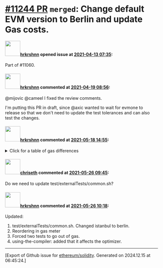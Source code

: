# [\#11244 PR](https://github.com/ethereum/solidity/pull/11244) `merged`: Change default EVM version to Berlin and update Gas costs.

#### <img src="https://avatars.githubusercontent.com/u/13174375?u=52d702cb6bec53b561afa293cf9cd53ef7a63924&v=4" width="50">[hrkrshnn](https://github.com/hrkrshnn) opened issue at [2021-04-13 07:35](https://github.com/ethereum/solidity/pull/11244):

Part of #11060.


#### <img src="https://avatars.githubusercontent.com/u/13174375?u=52d702cb6bec53b561afa293cf9cd53ef7a63924&v=4" width="50">[hrkrshnn](https://github.com/hrkrshnn) commented at [2021-04-19 08:56](https://github.com/ethereum/solidity/pull/11244#issuecomment-822298201):

@mijovic @cameel I fixed the review comments.

I'm putting this PR in draft, since @axic wanted to wait for evmone to release so that we don't need to update the test tolerances and can also test the changes.

#### <img src="https://avatars.githubusercontent.com/u/13174375?u=52d702cb6bec53b561afa293cf9cd53ef7a63924&v=4" width="50">[hrkrshnn](https://github.com/hrkrshnn) commented at [2021-05-18 14:55](https://github.com/ethereum/solidity/pull/11244#issuecomment-843242377):

<details><summary>Click for a table of gas differences</summary>

| file name | IR-Opti | Legacy-Opti | Legacy|
|-----------|---------|-------------|-------|
| interface_inheritance_conversions.sol |     -1.905% |      0.000% |     -2.361% |
| abiEncoderV1/abi_decode_v2_storage.sol |      5.374% |      5.015% |      4.938% |
| abiEncoderV1/abi_encode_calldata_slice.sol |     -7.124% |     -9.886% |     -7.845% |
| abiEncoderV1/struct/struct_storage_ptr.sol |      2.001% |      2.889% |      2.852% |
| abiEncoderV2/abi_encode_calldata_slice.sol |     -7.124% |     -9.886% |     -7.845% |
| abiEncoderV2/abi_encode_v2.sol |      3.083% |      3.113% |      3.054% |
| abiEncoderV2/abi_encode_v2_in_function_inherited_in_v1_contract.sol |     -0.898% |     -1.062% |     -0.767% |
| abiEncoderV2/abi_encode_v2_in_modifier_used_in_v1_contract.sol |     -1.188% |      0.000% |     -1.097% |
| abiEncoderV2/calldata_array.sol |     -1.057% |     -1.933% |     -1.663% |
| abiEncoderV2/storage_array_encoding.sol |      5.218% |      5.216% |      5.109% |
| abiencodedecode/abi_decode_simple_storage.sol |      4.768% |      4.212% |      4.176% |
| arithmetics/check_var_init.sol |      0.000% |      0.000% |      0.197% |
| array/arrays_complex_from_and_to_storage.sol |     -4.206% |    -24.562% |    -24.113% |
| array/byte_array_storage_layout.sol |    -31.864% |    -55.680% |    -54.979% |
| array/byte_array_transitional_2.sol |    -44.442% |    -61.462% |    -60.796% |
| array/bytes_length_member.sol |      7.381% |      7.381% |      7.370% |
| array/dynamic_array_cleanup.sol |     -2.635% |      3.482% |      3.450% |
| array/dynamic_arrays_in_storage.sol |    -60.425% |    -66.541% |    -64.781% |
| array/dynamic_multi_array_cleanup.sol |    -26.334% |    -26.584% |    -26.412% |
| array/fixed_array_cleanup.sol |      9.909% |      9.870% |      9.780% |
| array/fixed_arrays_as_return_type.sol |     -1.766% |     -1.769% |     -0.902% |
| array/function_array_cross_calls.sol |     -2.457% |     -2.751% |     -1.672% |
| array/reusing_memory.sol |     -0.260% |      0.352% |     -0.236% |
| array/copying/array_copy_calldata_storage.sol |      6.468% |    -15.034% |    -15.025% |
| array/copying/array_copy_cleanup_uint128.sol |    -13.332% |    -12.848% |    -13.323% |
| array/copying/array_copy_cleanup_uint40.sol |    -33.414% |    -34.917% |    -34.761% |
| array/copying/array_copy_clear_storage.sol |     -2.588% |     -2.110% |     -2.592% |
| array/copying/array_copy_clear_storage_packed.sol |    -13.328% |    -12.844% |    -13.325% |
| array/copying/array_copy_different_packing.sol |    -12.726% |    -19.889% |    -19.806% |
| array/copying/array_copy_including_array.sol |    112.690% |    125.665% |    123.843% |
| array/copying/array_copy_nested_array.sol |     13.406% |     13.583% |     13.570% |
| array/copying/array_copy_storage_storage_different_base.sol |     -3.494% |     -1.062% |     -1.350% |
| array/copying/array_copy_storage_storage_different_base_nested.sol |      0.366% |     -3.943% |     -6.464% |
| array/copying/array_copy_storage_storage_dyn_dyn.sol |      0.000% |      0.000% |      0.000% |
| array/copying/array_copy_storage_storage_dynamic_dynamic.sol |      3.060% |      2.584% |      2.304% |
| array/copying/array_copy_storage_storage_static_dynamic.sol |     24.527% |      0.000% |      0.000% |
| array/copying/array_copy_storage_storage_static_simple.sol |      0.000% |    -41.540% |    -41.558% |
| array/copying/array_copy_storage_storage_static_static.sol |     53.021% |     52.607% |     52.404% |
| array/copying/array_copy_storage_storage_struct.sol |     -6.673% |     -6.762% |     -6.720% |
| array/copying/array_copy_storage_to_memory_nested.sol |     -2.878% |      1.138% |     -1.037% |
| array/copying/array_copy_target_leftover.sol |    -35.679% |    -46.032% |    -43.187% |
| array/copying/array_copy_target_leftover2.sol |    -11.325% |    -11.963% |    -16.459% |
| array/copying/array_copy_target_simple.sol |      2.492% |     -1.852% |     -1.843% |
| array/copying/array_copy_target_simple_2.sol |      4.131% |      2.493% |      2.484% |
| array/copying/array_nested_calldata_to_storage.sol |      3.083% |      0.000% |      0.000% |
| array/copying/array_nested_memory_to_storage.sol |      6.812% |      6.858% |      6.828% |
| array/copying/array_of_struct_calldata_to_storage.sol |     -1.139% |      0.000% |      0.000% |
| array/copying/array_of_struct_memory_to_storage.sol |     -1.149% |      0.000% |      0.000% |
| array/copying/array_of_structs_containing_arrays_calldata_to_storage.sol |     -5.668% |      0.000% |      0.000% |
| array/copying/array_of_structs_containing_arrays_memory_to_storage.sol |     -1.175% |      0.000% |      0.000% |
| array/copying/array_storage_multi_items_per_slot.sol |      0.150% |      5.182% |      0.149% |
| array/copying/arrays_from_and_to_storage.sol |    -15.886% |    -17.797% |    -17.486% |
| array/copying/bytes_inside_mappings.sol |      8.048% |      8.055% |      8.034% |
| array/copying/bytes_storage_to_storage.sol |    -42.702% |    -55.270% |    -54.268% |
| array/copying/calldata_array_dynamic_to_storage.sol |      5.894% |      5.897% |      5.884% |
| array/copying/copy_byte_array_in_struct_to_storage.sol |     67.113% |     64.961% |      4.793% |
| array/copying/copy_byte_array_to_storage.sol |     -8.201% |     -8.112% |     -7.919% |
| array/copying/copy_function_storage_array.sol |     -4.554% |     -2.890% |     -2.887% |
| array/copying/copy_internal_function_array_to_storage.sol |      0.000% |     -9.379% |     -9.369% |
| array/copying/copy_removes_bytes_data.sol |      8.493% |      8.497% |      8.488% |
| array/copying/memory_dyn_2d_bytes_to_storage.sol |    -22.472% |    -27.634% |    -27.489% |
| array/copying/storage_memory_nested.sol |     -1.414% |     -5.115% |     -5.096% |
| array/copying/storage_memory_nested_bytes.sol |      3.045% |      2.675% |      2.661% |
| array/copying/storage_memory_nested_from_pointer.sol |     -1.414% |     -5.115% |     -5.095% |
| array/copying/storage_memory_nested_struct.sol |      1.732% |      2.507% |     -1.145% |
| array/copying/storage_memory_packed_dyn.sol |    -44.550% |    -48.771% |    -47.651% |
| array/delete/bytes_delete_element.sol |    -53.632% |    -59.003% |    -58.333% |
| array/delete/delete_storage_array_packed.sol |     -9.972% |      0.000% |      0.000% |
| array/pop/array_pop_array_transition.sol |     -7.111% |     -5.945% |     -5.917% |
| array/pop/array_pop_uint16_transition.sol |    -62.859% |    -59.639% |    -58.206% |
| array/pop/array_pop_uint24_transition.sol |    -55.404% |    -51.290% |    -50.302% |
| array/pop/byte_array_pop_copy_long.sol |    -30.722% |    -48.839% |    -48.208% |
| array/pop/byte_array_pop_long_storage_empty.sol |    -50.772% |    -60.432% |    -58.363% |
| array/pop/byte_array_pop_long_storage_empty_garbage_ref.sol |    -48.160% |    -56.536% |    -55.639% |
| array/pop/byte_array_pop_masking_long.sol |    -30.805% |    -48.718% |    -48.132% |
| array/push/array_push.sol |      0.542% |      0.543% |     -0.089% |
| array/push/array_push_nested_from_calldata.sol |     -2.152% |     -2.742% |     -2.738% |
| array/push/array_push_packed_array.sol |    -16.580% |    -13.445% |    -13.352% |
| array/push/array_push_struct.sol |     -5.606% |    -22.204% |    -22.655% |
| array/push/array_push_struct_from_calldata.sol |     -5.541% |     -5.113% |     -5.376% |
| array/push/byte_array_push_transition.sol |    -50.319% |    -62.875% |    -61.440% |
| array/push/nested_bytes_push.sol |      0.953% |      0.167% |      0.166% |
| array/push/push_no_args_2d.sol |    -52.188% |    -45.992% |    -43.909% |
| array/push/push_no_args_bytes.sol |    -54.754% |    -56.523% |    -55.933% |
| constructor/arrays_in_constructors.sol |      2.507% |      2.725% |      2.056% |
| constructor/bytes_in_constructors_packer.sol |      1.571% |      1.540% |      1.064% |
| constructor/constructor_function_complex.sol |      0.000% |      0.000% |     -0.955% |
| externalContracts/deposit_contract.sol |      3.209% |      4.304% |      3.648% |
| externalContracts/snark.sol |    -12.665% |    -16.176% |    -12.407% |
| freeFunctions/new_operator.sol |      0.000% |      0.000% |      0.197% |
| functionCall/creation_function_call_no_args.sol |      0.000% |      0.000% |      0.197% |
| functionCall/failed_create.sol |    -41.515% |    -57.006% |    -34.999% |
| functionCall/mapping_array_internal_argument.sol |      2.186% |      3.519% |      2.154% |
| functionTypes/store_function.sol |     -3.752% |     -2.854% |     -2.394% |
| immutable/multi_creation.sol |     -1.827% |     -1.878% |     -1.559% |
| salted_create/salted_create_with_value.sol |      0.204% |      0.209% |      0.142% |
| smoke/alignment.sol |      0.000% |      0.000% |      0.197% |
| storage/packed_storage_structs_bytes.sol |     -5.235% |      0.150% |     -5.225% |
| structs/memory_structs_nested_load.sol |      0.359% |      4.328% |     -0.877% |
| structs/struct_containing_bytes_copy_and_delete.sol |      7.810% |      7.811% |      7.776% |
| structs/struct_copy.sol |     10.627% |     10.647% |     10.588% |
| structs/struct_copy_via_local.sol |      5.353% |      8.292% |      3.946% |
| structs/struct_delete_storage_nested_small.sol |     -4.764% |      0.000% |      0.000% |
| structs/struct_delete_storage_with_array.sol |     -0.814% |     -3.187% |     -3.706% |
| structs/struct_delete_storage_with_arrays_small.sol |     -4.410% |      0.000% |      0.000% |
| structs/struct_memory_to_storage_function_ptr.sol |      2.394% |      5.136% |      1.083% |
| structs/structs.sol |      4.982% |      5.592% |      4.399% |
| structs/calldata/calldata_struct_with_nested_array_to_storage.sol |      3.337% |      3.351% |      1.656% |
| structs/conversion/recursive_storage_memory.sol |     80.336% |      0.000% |      0.000% |
| various/code_access_content.sol |      0.000% |      0.000% |      0.543% |
| various/code_access_create.sol |      0.000% |      0.000% |      0.196% |
| various/code_access_runtime.sol |      0.000% |      0.000% |      1.498% |
| various/destructuring_assignment.sol |      0.166% |      0.461% |      0.460% |
| various/external_types_in_calls.sol |      0.000% |      0.000% |     -1.459% |
| various/skip_dynamic_types_for_structs.sol |      5.783% |      4.906% |      4.870% |
| various/staticcall_for_view_and_pure.sol |     -0.000% |     -0.000% |      0.000% |
| various/swap_in_storage_overwrite.sol |      8.288% |      8.294% |      8.290% |
| viaYul/array_storage_index_access.sol |    -14.407% |    -11.156% |    -10.910% |
| viaYul/array_storage_index_boundary_test.sol |    -77.181% |    -82.019% |    -79.511% |
| viaYul/array_storage_index_zeroed_test.sol |    -29.636% |    -28.563% |    -28.105% |
| viaYul/array_storage_length_access.sol |    -79.468% |    -85.031% |    -82.390% |
| viaYul/array_storage_push_pop.sol |    -52.437% |    -48.224% |    -47.462% |
| viaYul/array_storage_push_empty.sol |    -20.716% |    -21.834% |    -21.159% |
| viaYul/array_storage_push_empty_length_address.sol |    -79.333% |    -84.435% |    -23.725% |
| inheritance/address_overload_resolution.sol |     -1.386% |      0.000% |     -1.031% |
| inheritance/inherited_function_calldata_calldata_interface.sol |     -1.324% |      0.000% |     -0.946% |
| inheritance/inherited_function_calldata_memory_interface.sol |     -1.003% |     -1.023% |     -0.639% |
| inheritance/member_notation_ctor.sol |      0.000% |      0.000% |      0.194% |
</details>

#### <img src="https://avatars.githubusercontent.com/u/9073706?v=4" width="50">[chriseth](https://github.com/chriseth) commented at [2021-05-26 09:45](https://github.com/ethereum/solidity/pull/11244#issuecomment-848629684):

Do we need to update test/externalTests/common.sh?

#### <img src="https://avatars.githubusercontent.com/u/13174375?u=52d702cb6bec53b561afa293cf9cd53ef7a63924&v=4" width="50">[hrkrshnn](https://github.com/hrkrshnn) commented at [2021-05-26 10:18](https://github.com/ethereum/solidity/pull/11244#issuecomment-848650601):

Updated: 
1. test/externalTests/common.sh. Changed istanbul to berlin.
2. Reordering in gas meter
3. Forced two tests to go out of gas.
4. using-the-compiler: added that it affects the optimizer.


-------------------------------------------------------------------------------



[Export of Github issue for [ethereum/solidity](https://github.com/ethereum/solidity). Generated on 2024.12.15 at 06:45:24.]
